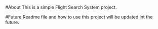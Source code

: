 #About
This is a simple Flight Search System project.

#Future
Readme file and how to use this project will be updated int the future.
